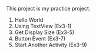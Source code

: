 This project is my practice project.

1. Hello World
2. Using TextView (Ex3-1)
3. Get Display Size (Ex3-5)
4. Button Event (Ex3-7)
5. Start Another Activity (Ex3-9)
